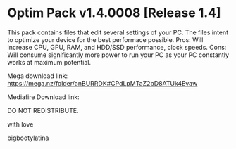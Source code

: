 # Optim Pack v1.4.0008 [Release 1.4]

This pack contains files that edit several settings of your PC. The files intent to optimize your device for the best performace possible.
Pros: Will increase CPU, GPU, RAM, and HDD/SSD performance, clock speeds.
Cons: Will consume significantly more power to run your PC as your PC constantly works at maximum potential.


Mega download link:  https://mega.nz/folder/anBURRDK#CPdLpMTaZ2bD8ATUk4Evaw

Mediafire Download link:


DO NOT REDISTRIBUTE.


with love

bigbootylatina
